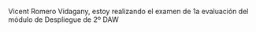Vicent Romero Vidagany, estoy realizando el examen de 1a evaluación del módulo de Despliegue de 2º DAW
